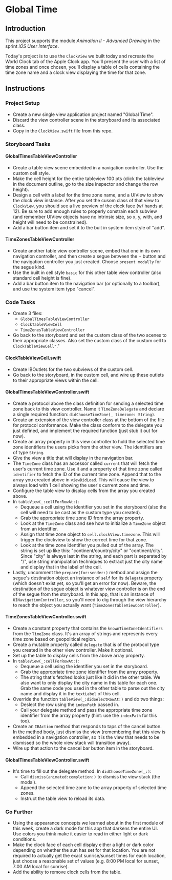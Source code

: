 # Global Time

## Introduction

This project supports the module _Animation II - Advanced Drawing_ in the sprint _iOS User Interface_.

Today's project is to use the `ClockView` we built today and recreate the World Clock tab of the Apple Clock app. You'll present the user with a list of time zones and once chosen, you'll display a table of cells containing the time zone name and a clock view displaying the time for that zone.

## Instructions

### Project Setup

* Create a new single view application project named "Global Time".
* Discard the view controller scene in the storyboard and its associated class.
* Copy in the `ClockView.swift` file from this repo.

### Storyboard Tasks

#### GlobalTimesTableViewController
* Create a table view scene embedded in a navigation controller. Use the custom cell style.
* Make the cell height for the entire tableview 100 pts (click the tableview in the document outline, go to the size inspector and change the row height).
* Design a cell with a label for the time zone name, and a UIView to show the clock view instance. After you set the cusom class of that view to `ClockView`, you should see a live preview of the clock face (w/ hands at 12). Be sure to add enough rules to properly constrain each subview (and remember UIView objects have no intrinsic size, so x, y, with, and height will need to be constrained).
* Add a bar button item and set it to the buit in system item style of "add".

#### TimeZonesTableViewController
* Create another table view controller scene, embed that one in its own navigation controller, and then create a segue between the + button and the navigation controller you just created. Choose `present modally` for the segue kind.
* Use the built in cell style `basic` for this other table view controller (also standard cell height is fine).
* Add a bar button item to the navigation bar (or optionally to a toolbar), and use the system item type "cancel".

### Code Tasks

* Create 3 files:
    * `GlobalTimesTableViewController`
    * `ClockTableViewCell`
    * `TimeZonesTableViewController`
* Go back to the storyboard and set the custom class of the two scenes to their appropriate classes. Also set the custom class of the custom cell to `ClockTableViewCell"`."

#### ClockTableViewCell.swift
* Create IBOutlets for the two subviews of the custom cell.
* Go back to the storyboard, in the custom cell, and wire up these outlets to their appropriate views within the cell.

#### GlobalTimesTableViewController.swift
* Create a protocol above the class definition for sending a selected time zone back to this view controller. Name it `TimeZoneDelegate` and declare a single required function: `didChooseTimeZone(_ timezone: String)`.
* Create an extension of the view controller class at the bottom of the file for protocol conformance. Make the class conform to the delegate you just defined, and implement the required function (just stub it out for now).
* Create an array property in this view controller to hold the selected time zone identifiers the users picks from the other view. The identifiers are of type `String`.
* Give the view a title that will display in the navigation bar.
* The `TimeZone` class has an accessor called `current` that will fetch the user's current time zone. Use it and a property of that time zone called `identifier` to fetch the ID of the current time zone. Append that to the array you created above in `viewDidLoad`. This will cause the view to always load with 1 cell showing the user's current zone and time.
* Configure the table view to display cells from the array you created above.
* In `tableView(_:cellForRowAt:)`:
    * Dequeue a cell using the identifier you set in the storyboard (also the cell will need to be cast as the custom type you created).
    * Grab the appropriate time zone ID from the array property.
    * Look at the `TimeZone` class and see how to initialize a `TimeZone` object from an identifier.
    * Assign that time zone object to `cell.clockView.timezone`. This will trigger the clockview to show the correct time for that zone.
    * Look at the time zone identifier you pulled out of the array. The string is set up like this: "continent/country/city" or "continent/city". Since "city" is always last in the string, and each part is separated by "/", use string manipulation techniques to extract just the city name and display that in the label of the cell.
* Lastly, uncomment the `prepare(for:sender:)` method and assign the segue's destination object an instance of `self` for its `delegate` property (which doesn't exist yet, so you'll get an error for now). Beware, the destination of the segue object is whatever view controller is on the end of the segue from the storyboard. In this app, that is an instance of `UINavigationController`, so you'll need to dig through the view hierarchy to reach the object you actually want (`TimeZonesTableViewController`).

#### TimeZonesTableViewController.swift

* Create a constant property that contains the `knownTimeZoneIdentifiers` from the `TimeZone` class. It's an array of strings and represents every time zone based on geopolitical region.
* Create a mutable property called `delegate` that is of the protocol type you created in the other view controller. Make it optional.
* Set up the table to display cells from the above array property.
* In `tableView(_:cellForRowAt:)`:
    * Dequeue a cell using the identifier you set in the storyboard.
    * Grab the appropriate time zone identifier from the array property.
    * The string that's fetched looks just like it did in the other table. We also want to only display the city name in this table for each one. Grab the same code you used in the other table to parse out the city name and display it in the `textLabel` of this cell.
* Override the function `tableView(_:didSelectRowAt:)` and do two things:
    * Deslect the row using the `indexPath` passed in.
    * Call your delegate method and pass the appropriate time zone identifier from the array property (hint: use the `indexPath` for this too).
* Create an `IBAction` method that responds to taps of the cancel button. In the method body, just dismiss the view (remembering that this view is embedded in a navigation controller, so it is the view that needs to be dismissed so the whole view stack will transition away).
* Wire up that action to the cancel bar button item in the storyboard.

#### GlobalTimesTableViewController.swift
* It's time to fill out the delegate method. In `didChooseTimeZone(_:)`:
    * Call `dismiss(animated:completion:)` to dismiss the view stack (the modal).
    * Append the selected time zone to the array property of selected time zones.
    * Instruct the table view to reload its data.


### Go Further

* Using the appearance concepts we learned about in the first module of this week, create a dark mode for this app that darkens the entire UI. Use colors you think make it easier to read in either light or dark conditions.
* Make the clock face of each cell display either a light or dark color depending on whether the sun has set for that location. You are not required to actually get the exact sunrise/sunset times for each location, just choose a reasonable set of values (e.g. 8:00 PM local for sunset, 7:00 AM local for sunrise).
* Add the ability to remove clock cells from the table.
